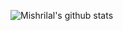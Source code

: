 ![Mishrilal's github stats](https://github-readme-stats.vercel.app/api?username=mishrilal&theme=blue-green&show_icons=true&count_private=false)

<!--START_SECTION:waka-->
<!--END_SECTION:waka-->